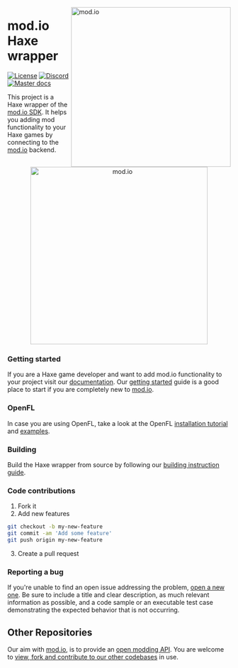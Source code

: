 <a href="https://mod.io"><img src="https://mod.io/images/branding/modio-logo-bluedark.svg" alt="mod.io" width="360" align="right"/></a>
# mod.io Haxe wrapper

[![License](https://img.shields.io/badge/license-MIT-brightgreen.svg)](https://github.com/modio/modio-haxe/blob/master/LICENSE)
[![Discord](https://img.shields.io/discord/389039439487434752.svg?label=Discord&logo=discord&color=7289DA&labelColor=2C2F33)](https://discord.mod.io)
[![Master docs](https://img.shields.io/badge/docs-master-green.svg)](https://github.com/modio/modio-haxe/wiki)

This project is a Haxe wrapper of the [mod.io SDK](https://github.com/modio/modio-sdk). It helps you adding mod functionality to your Haxe games by connecting to the [mod.io](https://mod.io) backend.

<p align="center"><img src="https://image.modcdn.io/members/c4ca/1/profileguides/haxe_logo.png" alt="mod.io" width="400"/></p>

### Getting started
If you are a Haxe game developer and want to add mod.io functionality to your project visit our [documentation](https://github.com/modio/modio-haxe/wiki). Our [getting started](https://mod.io/blog/getting-started) guide is a good place to start if you are completely new to [mod.io](https://mod.io).

### OpenFL

In case you are using OpenFL, take a look at the OpenFL [installation tutorial](https://github.com/Turupawn/modioOpenFLExample#openfl-integration) and [examples](https://github.com/Turupawn/modioOpenFLExample/tree/master/Source).

### Building

Build the Haxe wrapper from source by following our [building instruction guide](https://github.com/modio/modio-haxe/wiki/Building).

### Code contributions

1. Fork it
2. Add new features
```bash
git checkout -b my-new-feature
git commit -am 'Add some feature'
git push origin my-new-feature
```
3. Create a pull request

### Reporting a bug

If you're unable to find an open issue addressing the problem, [open a new one](https://issues.mod.io). Be sure to include a title and clear description, as much relevant information as possible, and a code sample or an executable test case demonstrating the expected behavior that is not occurring.

## Other Repositories
Our aim with [mod.io](https://mod.io), is to provide an [open modding API](https://docs.mod.io). You are welcome to [view, fork and contribute to our other codebases](https://github.com/modio) in use.
